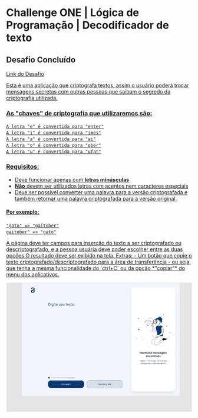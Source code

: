 # Challenge ONE | Lógica de Programação | Decodificador de texto

<h2>Desafio Concluído</h2>
<p><a href="https://emersoncostadantas.github.io/Oracle-ONE-ChallengeT4">Link do Desafio</p>
Esta é uma aplicação que criptografa textos, assim o usuário poderá trocar mensagens secretas com outras pessoas que saibam o segredo da criptografia utilizada.

### As "chaves" de criptografia que utilizaremos são:<br>
`A letra "e" é convertida para "enter"`<br>
`A letra "i" é convertida para "imes"`<br>
`A letra "a" é convertida para "ai"`<br>
`A letra "o" é convertida para "ober"`<br>
`A letra "u" é convertida para "ufat"`<br>

### Requisitos:
- Deve funcionar apenas com **letras minúsculas**
- **Não** devem ser utilizados letras com acentos nem caracteres especiais
- Deve ser possível converter uma palavra para a versão criptografada e também retornar uma palavra criptografada para a versão original.

#### Por exemplo:<br>
`"gato" => "gaitober"`<br>
`gaitober" => "gato"`<br>

<p>
A página deve ter campos para inserção do texto a ser criptografado ou descriptografado, e a pessoa usuária deve poder escolher entre as duas opções
O resultado deve ser exibido na tela.
Extras:
- Um botão que copie o texto criptografado/descriptografado para a área de transferência - ou seja, que tenha a mesma funcionalidade do `ctrl+C` ou da opção *"copiar"* do menu dos aplicativos.
</p>

<p align="center" >
     <img width="600" heigth="600" src="./src/img/pagefront.png">
</p>
